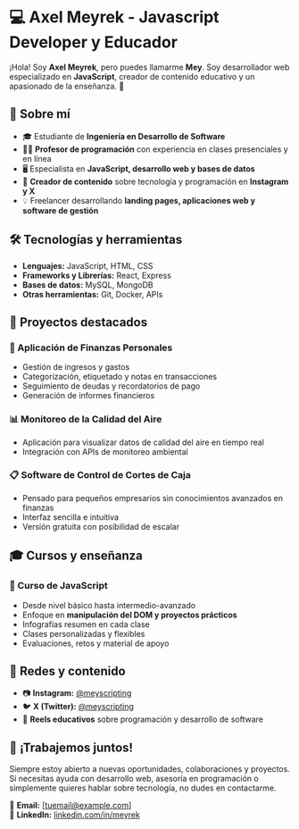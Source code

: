 # 💻 Axel Meyrek - Javascript Developer y Educador

¡Hola! Soy **Axel Meyrek**, pero puedes llamarme **Mey**. Soy desarrollador web especializado en **JavaScript**, creador de contenido educativo y un apasionado de la enseñanza. 🚀

## 🚀 Sobre mí
- 🎓 Estudiante de **Ingeniería en Desarrollo de Software**
- 👨‍🏫 **Profesor de programación** con experiencia en clases presenciales y en línea
- 🖥️ Especialista en **JavaScript, desarrollo web y bases de datos**
- 🎥 **Creador de contenido** sobre tecnología y programación en **Instagram y X**
- 💡 Freelancer desarrollando **landing pages, aplicaciones web y software de gestión**

## 🛠️ Tecnologías y herramientas
- **Lenguajes:** JavaScript, HTML, CSS
- **Frameworks y Librerías:** React, Express
- **Bases de datos:** MySQL, MongoDB
- **Otras herramientas:** Git, Docker, APIs

## 📌 Proyectos destacados
### 🌱 Aplicación de Finanzas Personales
- Gestión de ingresos y gastos
- Categorización, etiquetado y notas en transacciones
- Seguimiento de deudas y recordatorios de pago
- Generación de informes financieros

### 📊 Monitoreo de la Calidad del Aire
- Aplicación para visualizar datos de calidad del aire en tiempo real
- Integración con APIs de monitoreo ambiental

### 📋 Software de Control de Cortes de Caja
- Pensado para pequeños empresarios sin conocimientos avanzados en finanzas
- Interfaz sencilla e intuitiva
- Versión gratuita con posibilidad de escalar

## 🎓 Cursos y enseñanza
### 🚀 Curso de JavaScript
- Desde nivel básico hasta intermedio-avanzado
- Enfoque en **manipulación del DOM y proyectos prácticos**
- Infografías resumen en cada clase
- Clases personalizadas y flexibles
- Evaluaciones, retos y material de apoyo

## 📢 Redes y contenido
- 📷 **Instagram:** [@meyscripting](https://www.instagram.com/meyscripting/)
- 🐦 **X (Twitter):** [@meyscripting](https://twitter.com/meyscripting)
- 🎥 **Reels educativos** sobre programación y desarrollo de software

## 🤝 ¡Trabajemos juntos!
Siempre estoy abierto a nuevas oportunidades, colaboraciones y proyectos. Si necesitas ayuda con desarrollo web, asesoría en programación o simplemente quieres hablar sobre tecnología, no dudes en contactarme.

📩 **Email:** [tuemail@example.com]  
💼 **LinkedIn:** [linkedin.com/in/meyrek](https://www.linkedin.com/in/meyrek/)
